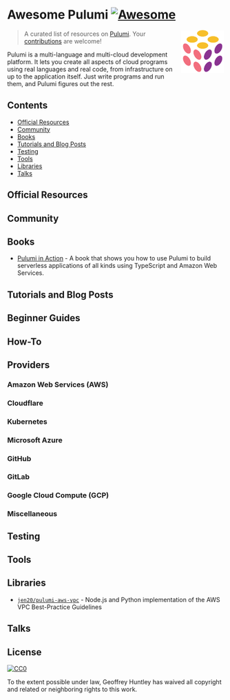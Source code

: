 # Awesome Pulumi [![Awesome](https://cdn.rawgit.com/sindresorhus/awesome/d7305f38d29fed78fa85652e3a63e154dd8e8829/media/badge.svg)](https://github.com/sindresorhus/awesome)

> A curated list of resources on [Pulumi](https://www.pulumi.com/).
[<img src="https://github.com/ghuntley/aweseome-pulumi/raw/master/pulumi.svg" align="right" width="100">](https://pulumi.com)
Your [contributions](https://github.com/ghuntley/awesome-pulumi/blob/master/contributing.md) are welcome!

Pulumi is a multi-language and multi-cloud development platform. It lets you create all aspects of cloud programs using real languages and real code, from infrastructure on up to the application itself. Just write programs and run them, and Pulumi figures out the rest.

## Contents

* [Official Resources](#official-resources)
* [Community](#community)
* [Books](#books)
* [Tutorials and Blog Posts](#tutorials-and-blog-posts)
* [Testing](#testing)
* [Tools](#tools)
* [Libraries](#libraries)
* [Talks](#talks)

## Official Resources

## Community

## Books

* [Pulumi in Action](https://www.manning.com/books/pulumi-in-action) - A book that shows you how to use Pulumi to build serverless applications of all kinds using TypeScript and Amazon Web Services.

## Tutorials and Blog Posts

## Beginner Guides

## How-To

## Providers

### Amazon Web Services (AWS)

### Cloudflare

### Kubernetes

### Microsoft Azure

### GitHub

### GitLab

### Google Cloud Compute (GCP)

### Miscellaneous

## Testing

## Tools

## Libraries

- [`jen20/pulumi-aws-vpc`](https://github.com/jen20/pulumi-aws-vpc) - Node.js and Python implementation of the AWS VPC Best-Practice Guidelines

## Talks

## License

[![CC0](http://mirrors.creativecommons.org/presskit/buttons/88x31/svg/cc-zero.svg)](https://creativecommons.org/publicdomain/zero/1.0/)

To the extent possible under law, Geoffrey Huntley has waived all copyright and related or neighboring rights to this work.
